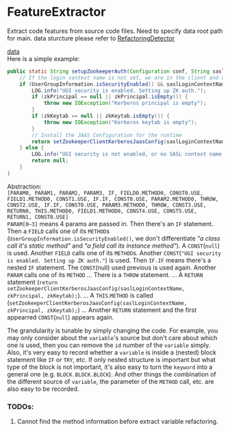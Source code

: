 # FeatureExtractor

Extract code features from source code files. Need to specify data root path for main. data sturcture please refer to [RefactoringDetector](https://github.com/boyang9602/RefactoringDetector)  

[data](./data)  
Here is a simple example:  
```java
public static String setupZookeeperAuth(Configuration conf, String saslLoginContextName, String zkPrincipal, String zkKeytab) throws IOException {
    // If the login context name is not set, we are in the client and don't need auth.
    if (UserGroupInformation.isSecurityEnabled() && saslLoginContextName != null) {
        LOG.info("UGI security is enabled. Setting up ZK auth.");
        if (zkPrincipal == null || zkPrincipal.isEmpty()) {
            throw new IOException("Kerberos principal is empty");
        }
        if (zkKeytab == null || zkKeytab.isEmpty()) {
            throw new IOException("Kerberos keytab is empty");
        }
        // Install the JAAS Configuration for the runtime
        return setZookeeperClientKerberosJaasConfig(saslLoginContextName, zkPrincipal, zkKeytab);
    } else {
        LOG.info("UGI security is not enabled, or no SASL context name. " + "Skipping setting up ZK auth.");
        return null;
    }
}
```
Abstraction:  
`[PARAM0, PARAM1, PARAM2, PARAM3, IF, FIELD0.METHOD0, CONST0.USE, FIELD1.METHOD0, CONST1.USE, IF.IF, CONST0.USE, PARAM2.METHOD0, THROW, CONST2.USE, IF.IF, CONST0.USE, PARAM3.METHOD0, THROW, CONST3.USE, RETURN0, THIS.METHOD0, FIELD1.METHOD0, CONST4.USE, CONST5.USE, RETURN1, CONST0.USE]`  
`PARAM[0~3]` means 4 params are passed in.  Then there's an `IF` statement. Then a `FIELD` calls one of its `METHOD`s (`UserGroupInformation.isSecurityEnabled()`, we don't differentiate *"a class call it's static method"* and *"a field call its instance method"*). A `CONST`(`null`) is used. Another `FIELD` calls one of its `METHOD`s. Another `CONST`(`"UGI security is enabled. Setting up ZK auth."`) is used. Then `IF.IF` means there's a nested `IF` statement. The `CONST`(null) used previous is used again. Another `PARAM` calls one of its `METHOD` ... There is a `THROW` statement. ... A `RETURN` statement (`return setZookeeperClientKerberosJaasConfig(saslLoginContextName, zkPrincipal, zkKeytab);`). ... A `THIS`.`METHOD` is called (`setZookeeperClientKerberosJaasConfig(saslLoginContextName, zkPrincipal, zkKeytab);`) ... Another `RETURN` statement and the first appearred `CONST`(`null`) appears again.  

The grandularity is tunable by simply changing the code. For example, you may only consider about the `variable`'s source but don't care about which one is used, then you can remove the `id` number of the `variable` simply. Also, it's very easy to record whether a `variable` is inside a (nested) block statement like `IF` or `TRY`, etc. If only nested structure is important but what type of the block is not important, it's also easy to turn the `keyword` into a general one (e.g. `BLOCK.BLOCK.BLOCK`). And other things the combination of the different source of `variable`, the parameter of the `METHOD` call, etc. are also easy to be recorded.  

### TODOs:
1. Cannot find the method information before extract variable refactoring.
